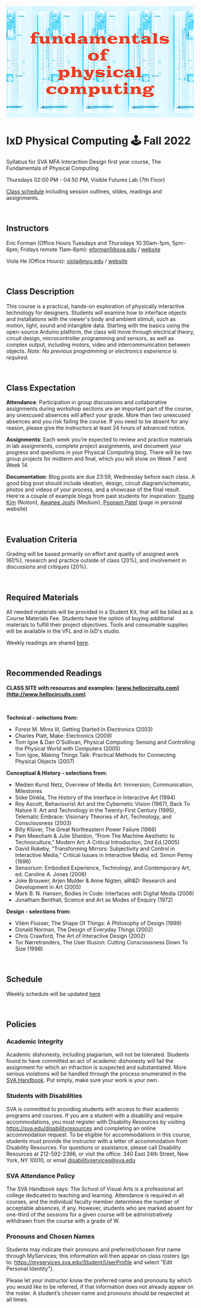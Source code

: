 ![physcomp.png](assets/physcomp-m.png)

# IxD Physical Computing 🕹 Fall 2022

Syllabus for SVA MFA Interaction Design first year course, The Fundamentals of Physical Computing

Thursdays 02:00 PM - 04:50 PM, Visible Futures Lab (7th Floor)

[Class schedule](schedule.html) including session outlines, slides, readings and assignments.

<br>

## Instructors

Eric Forman (Office Hours Tuesdays and Thursdays 10:30am-1pm, 5pm-6pm; Fridays remote 11am-6pm): eforman1@sva.edu / [website](https://www.ericforman.com)

Viola He (Office Hours): viola@nyu.edu / [website](https://violand.xyz)

<br>

## Class Description

This course is a practical, hands-on exploration of physically interactive technology for designers. Students will examine how to interface objects and installations with the viewer's body and ambient stimuli, such as motion, light, sound and intangible data. Starting with the basics using the open-source Arduino platform, the class will move through electrical theory, circuit design, microcontroller programming and sensors, as well as complex output, including motors, video and intercommunication between objects. _Note: No previous programming or electronics experience is required._

<br>

## Class Expectation

**Attendance**: Participation in group discussions and collaborative assignments during workshop sections are an important part of the course, any unexcused absences will affect your grade. More than two unexcused absences and you risk failing the course. If you need to be absent for any reason, please give the instructors at least 24 hours of advanced notice.

**Assignments**: Each week you're expected to review and practice materials in lab assignments, complete project assignments, and document your progress and questions in your Physical Computing blog. There will be two group projects for midterm and final, which you will show on Week 7 and Week 14.

**Documentation**: Blog posts are due 23:59, Wednesday before each class. A good blog post should include ideation, design, circuit diagram/schematic, photos and videos of your process, and a showcase of the final result. Here're a couple of example blogs from past students for inspiration: [Young Kim](https://tremendous-angora-935.notion.site/Young-s-Blog-17ab8f05f52b422b8f774fd8405fdcc8) (Notion), [Awanee Joshi](https://medium.com/@awaneemjoshi/list/awanees-physical-computing-blog-posts-5a2cc296e9f8) (Medium), [Poonam Patel](https://www.poonampatel.me/physical-computing-blog) (page in personal website)

<br>

## Evaluation Criteria

Grading will be based primarily on effort and quality of assigned work (60%), research and practice outside of class (20%), and involvement in discussions and critiques (20%).

<br>

## Required Materials

All needed materials will be provided in a Student Kit, that will be billed as a Course Materials Fee. Students have the option of buying additional materials to fulfill their project objectives. Tools and consumable supplies will be available in the VFL and in IxD's studio.

Weekly readings are shared [here](https://drive.google.com/drive/folders/14_zAcMBffM56HMbXtn9Qqgk34ObHQrnm?usp=sharing).

<br>

## Recommended Readings

**CLASS SITE with resources and examples: [www.hellocircuits.com](http://www.hellocircuits.com)**

<br>

**Technical - selections from:**

- Forest M. Mims III, Getting Started In Electronics (2003)
- Charles Platt, Make: Electronics (2009)
- Tom Igoe & Dan O’Sullivan, Physical Computing: Sensing and Controlling the Physical World with Computers (2005)
- Tom Igoe, Making Things Talk: Practical Methods for Connecting Physical Objects (2007)

**Conceptual & History - selections from:**

- Medien Kunst Netz, Overview of Media Art: Immersion, Communication, Milestones
- Söke Dinkla, The History of the Interface in Interactive Art (1994)
- Roy Ascott, Behaviourist Art and the Cybernetic Vision (1967), Back To Nature II: Art and Technology in the Twenty-First Century (1995), Telematic Embrace: Visionary Theories of Art, Technology, and Consciousness (2003)
- Billy Klüver, The Great Northeastern Power Failure (1966)
- Pam Meecham & Julie Sheldon, “From The Machine Aesthetic to Technoculture,” Modern Art: A Critical Introduction, 2nd Ed.(2005)
- David Rokeby, “Transforming Mirrors: Subjectivity and Control in Interactive Media,” Critical Issues in Interactive Media, ed. Simon Penny (1996)
- Sensorium: Embodied Experience, Technology, and Contemporary Art, ed. Caroline A. Jones (2006)
- Joke Brouwer, Arjen Mulder & Anne Nigten, aRt&D: Research and Development in Art (2005)
- Mark B. N. Hansen, Bodies In Code: Interfaces with Digital Media (2006)
- Jonatham Benthall, Science and Art as Modes of Enquiry (1972)

**Design - selections from:**

- Vilém Flusser, The Shape Of Things: A Philosophy of Design (1999)
- Donald Norman, The Design of Everyday Things (2002)
- Chris Crawford, The Art of Interactive Design (2002)
- Tor Nørretranders, The User Illusion: Cutting Consciousness Down To Size (1998)

<br>

## Schedule

Weekly schedule will be updated [here](schedule.html)

<br>

## Policies

### Academic Integrity

Academic dishonesty, including plagiarism, will not be tolerated. Students found to have committed an act of academic dishonesty will fail the assignment for which an infraction is suspected and substantiated. More serious violations will be handled through the process enumerated in the [SVA Handbook](https://sva.edu/students/life-at-sva/sva-handbook). Put simply, make sure your work is your own.

### Students with Disabilities

SVA is committed to providing students with access to their academic programs and courses. If you are a student with a disability and require accommodations, you must register with Disability Resources by visiting https://sva.edu/disabilityresources and completing an online accommodation request. To be eligible for accommodations in this course, students must provide the instructor with a letter of accommodation from Disability Resources. For questions or assistance, please call Disability Resources at 212-592-2396, or visit the office: 340 East 24th Street, New York, NY 10010, or email disabilityservices@sva.edu

### SVA Attendance Policy

The SVA Handbook says: The School of Visual Arts is a professional art college dedicated to teaching and learning. Attendance is required in all courses, and the individual faculty member determines the number of acceptable absences, if any. However, students who are marked absent for one-third of the sessions for a given course will be administratively withdrawn from the course with a grade of W.

### Pronouns and Chosen Names

Students may indicate their pronouns and preferred/chosen first name through MyServices; this information will then appear on class rosters (go to: https://myservices.sva.edu/Student/UserProfile and select "Edit Personal Identity").

Please let your instructor know the preferred name and pronouns by which you would like to be referred, if that information does not already appear on the roster. A student’s chosen name and pronouns should be respected at all times.
